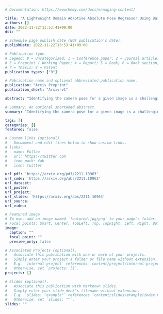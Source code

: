 ```yaml
---
# Documentation: https://wowchemy.com/docs/managing-content/

title: "A Lightweight Domain Adaptive Absolute Pose Regressor Using Barlow Twins Objective"
authors: []
date: 2022-11-22T13:53:41+09:00
doi: ""

# Schedule page publish date (NOT publication's date).
publishDate: 2022-11-22T13:53:41+09:00

# Publication type.
# Legend: 0 = Uncategorized; 1 = Conference paper; 2 = Journal article;
# 3 = Preprint / Working Paper; 4 = Report; 5 = Book; 6 = Book section;
# 7 = Thesis; 8 = Patent
publication_types: ["0"]

# Publication name and optional abbreviated publication name.
publication: "Arxiv Preprint"
publication_short: "Arxiv-v1"

abstract: "Identifying the camera pose for a given image is a challenging problem with applications in robotics, autonomous vehicles, and augmented/virtual reality. Lately, learning-based methods have shown to be effective for absolute camera pose estimation. However, these methods are not accurate when generalizing to different domains. In this paper, a domain adaptive training framework for absolute pose regression is introduced. In the proposed framework, the scene image is augmented for different domains by using generative methods to train parallel branches using Barlow Twins objective. The parallel branches leverage a lightweight CNN-based absolute pose regressor architecture. Further, the efficacy of incorporating spatial and channel-wise attention in the regression head for rotation prediction is investigated. Our method is evaluated with two datasets, Cambridge landmarks and 7Scenes. The results demonstrate that, even with using roughly 24 times fewer FLOPs, 12 times fewer activations, and 5 times fewer parameters than MS-Transformer, our approach outperforms all the CNN-based architectures and achieves performance comparable to transformer-based architectures. Our method ranks 2nd and 4th with the Cambridge Landmarks and 7Scenes datasets, respectively. In addition, for augmented domains not encountered during training, our approach significantly outperforms the MS-transformer. Furthermore, it is shown that our domain adaptive framework achieves better performance than the single branch model trained with the identical CNN backbone with all instances of the unseen distribution."

# Summary. An optional shortened abstract.
summary: "Identifying the camera pose for a given image is a challenging problem with applications in robotics, autonomous vehicles, and augmented/virtual reality. Lately, learning-based methods have shown to be effective for absolute camera pose estimation. However, these methods are not accurate when generalizing to different domains. In this paper, a domain adaptive training framework for absolute pose regression is introduced. In the proposed framework, the scene image is augmented for different domains by using generative methods to train parallel branches using Barlow Twins objective. The parallel branches leverage a lightweight CNN-based absolute pose regressor architecture. Further, the efficacy of incorporating spatial and channel-wise attention in the regression head for rotation prediction is investigated. Our method is evaluated with two datasets, Cambridge landmarks and 7Scenes. The results demonstrate that, even with using roughly 24 times fewer FLOPs, 12 times fewer activations, and 5 times fewer parameters than MS-Transformer, our approach outperforms all the CNN-based architectures and achieves performance comparable to transformer-based architectures. Our method ranks 2nd and 4th with the Cambridge Landmarks and 7Scenes datasets, respectively. In addition, for augmented domains not encountered during training, our approach significantly outperforms the MS-transformer. Furthermore, it is shown that our domain adaptive framework achieves better performance than the single branch model trained with the identical CNN backbone with all instances of the unseen distribution."

tags: []
categories: []
featured: false

# Custom links (optional).
#   Uncomment and edit lines below to show custom links.
# links:
# - name: Follow
#   url: https://twitter.com
#   icon_pack: fab
#   icon: twitter

url_pdf: 'https://arxiv.org/pdf/2211.10963'
url_code: 'https://arxiv.org/abs/2211.10963'
url_dataset:
url_poster:
url_project:
url_slides: 'https://arxiv.org/abs/2211.10963'
url_source: 
url_video:

# Featured image
# To use, add an image named `featured.jpg/png` to your page's folder. 
# Focal points: Smart, Center, TopLeft, Top, TopRight, Left, Right, BottomLeft, Bottom, BottomRight.
image:
  caption: ""
  focal_point: ""
  preview_only: false

# Associated Projects (optional).
#   Associate this publication with one or more of your projects.
#   Simply enter your project's folder or file name without extension.
#   E.g. `internal-project` references `content/project/internal-project/index.md`.
#   Otherwise, set `projects: []`.
projects: []

# Slides (optional).
#   Associate this publication with Markdown slides.
#   Simply enter your slide deck's filename without extension.
#   E.g. `slides: "example"` references `content/slides/example/index.md`.
#   Otherwise, set `slides: ""`.
slides: ""
---
```

